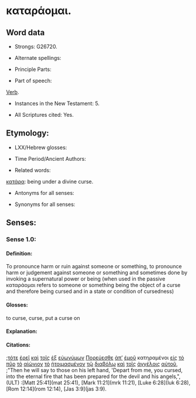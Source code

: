 # καταράομαι.

<!-- Status: S2=Needs2ndReview -->
<!-- Lexica used for edits: BDAG, FFM, LN, BN, A-S -->

## Word data

* Strongs: G26720.


* Alternate spellings:

* Principle Parts: 

* Part of speech: 

[Verb](http://ugg.readthedocs.io/en/latest/verb.html).

* Instances in the New Testament: 5.

* All Scriptures cited: Yes.

## Etymology: 

* LXX/Hebrew glosses: 

* Time Period/Ancient Authors: 

* Related words: 

[κατάρα](../G26710/01.md): being under a divine curse.

* Antonyms for all senses:

* Synonyms for all senses: 

## Senses:

### Sense 1.0:

#### Definition: 

To pronounce harm or ruin against someone or something, to pronounce harm or judgement against someone or something and sometimes done by invoking a supernatural power or being  (when used in the passive καταράομαι refers to someone or something being the object of a curse and therefore being cursed and in a state or condition of cursedness)

#### Glosses:

to curse, curse, put a curse on 

#### Explanation:

#### Citations:

;[τότε](../G51190/01.md) [ἐρεῖ](../G30040/01.md) [καὶ](../G25320/01.md) [τοῖς](../G35880/01.md) [ἐξ](../G15370/01.md) [εὐωνύμων](../G21760/01.md) [Πορεύεσθε](../G41980/01.md) [ἀπ’](../G05750/01.md) [ἐμοῦ](../G14730/01.md) κατηραμένοι [εἰς](../G15190/01.md) [τὸ](../G35880/01.md) [πῦρ](../G44420/01.md) [τὸ](../G35880/01.md) [αἰώνιον](../G01660/01.md) [τὸ](../G35880/01.md) [ἡτοιμασμένον](../G20900/01.md) [τῷ](../G35880/01.md) [διαβόλῳ](../G12280/01.md) [καὶ](../G25320/01.md) [τοῖς](../G35880/01.md) [ἀγγέλοις](../G00320/01.md) [αὐτοῦ](../G08460/01.md), 
;"Then he will say to those on his left hand, 'Depart from me, you cursed, into the eternal fire that has been prepared for the devil and his angels,",  (ULT)
:[Matt 25:41](mat 25:41),  [Mark 11:21](mrk 11:21),  [Luke 6:28](luk 6:28),  [Rom 12:14](rom 12:14),  [Jas 3:9](jas 3:9).
